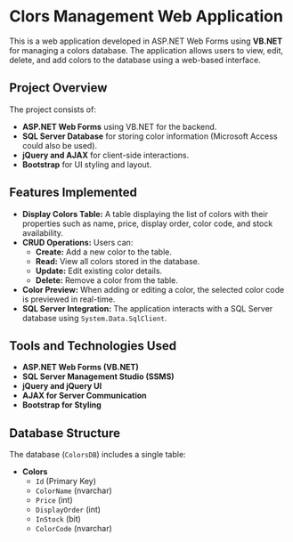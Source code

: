 # Clors Management Web Application

This is a web application developed in ASP.NET Web Forms using **VB.NET** for managing a colors database. The application allows users to view, edit, delete, and add colors to the database using a web-based interface.

## Project Overview

The project consists of:

- **ASP.NET Web Forms** using VB.NET for the backend.
- **SQL Server Database** for storing color information (Microsoft Access could also be used).
- **jQuery and AJAX** for client-side interactions.
- **Bootstrap** for UI styling and layout.

## Features Implemented

- **Display Colors Table:** A table displaying the list of colors with their properties such as name, price, display order, color code, and stock availability.
- **CRUD Operations:** Users can:
  - **Create:** Add a new color to the table.
  - **Read:** View all colors stored in the database.
  - **Update:** Edit existing color details.
  - **Delete:** Remove a color from the table.
- **Color Preview:** When adding or editing a color, the selected color code is previewed in real-time.
- **SQL Server Integration:** The application interacts with a SQL Server database using `System.Data.SqlClient`.

## Tools and Technologies Used

- **ASP.NET Web Forms (VB.NET)**
- **SQL Server Management Studio (SSMS)**
- **jQuery and jQuery UI**
- **AJAX for Server Communication**
- **Bootstrap for Styling**

## Database Structure

The database (`ColorsDB`) includes a single table:

- **Colors**
  - `Id` (Primary Key)
  - `ColorName` (nvarchar)
  - `Price` (int)
  - `DisplayOrder` (int)
  - `InStock` (bit)
  - `ColorCode` (nvarchar)
